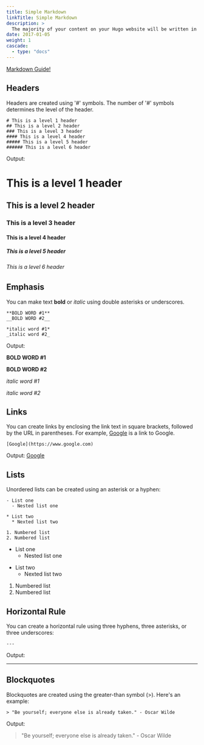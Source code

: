 ```yaml
---
title: Simple Markdown
linkTitle: Simple Markdown
description: >
  The majority of your content on your Hugo website will be written in markdown. Within these, you can choose to either code in html or markdown.
date: 2017-01-05
weight: 1
cascade:
  - type: "docs"
---
```

 
[Markdown Guide!](https://www.markdownguide.org/basic-syntax/)

## Headers
Headers are created using '#' symbols. The number of '#' symbols determines the level of the header.

```
# This is a level 1 header
## This is a level 2 header
### This is a level 3 header
#### This is a level 4 header
##### This is a level 5 header
###### This is a level 6 header
```
Output:

# This is a level 1 header
## This is a level 2 header
### This is a level 3 header
#### This is a level 4 header
##### This is a level 5 header
###### This is a level 6 header


## Emphasis

You can make text **bold** or *italic* using double asterisks or underscores.

```
**BOLD WORD #1**
__BOLD WORD #2__

*italic word #1*
_italic word #2_
```
Output:

**BOLD WORD #1** 

__BOLD WORD #2__ 

*italic word #1* 

_italic word #2_ 


## Links

You can create links by enclosing the link text in square brackets, followed by the URL in parentheses. For example, [Google](https://www.google.com) is a link to Google.


```
[Google](https://www.google.com)
```
Output:
[Google](https://www.google.com)


## Lists

Unordered lists can be created using an asterisk or a hyphen:
```
- List one
  - Nested list one

* List two
  * Nexted list two

1. Numbered list
2. Numbered list 
```

- List one
  - Nested list one

* List two
  * Nexted list two

1. Numbered list
2. Numbered list 

## Horizontal Rule

You can create a horizontal rule using three hyphens, three asterisks, or three underscores:

```---```

Output:

---

## Blockquotes

Blockquotes are created using the greater-than symbol (>). Here's an example:
```
> "Be yourself; everyone else is already taken." - Oscar Wilde
```
Output:
> "Be yourself; everyone else is already taken." - Oscar Wilde

